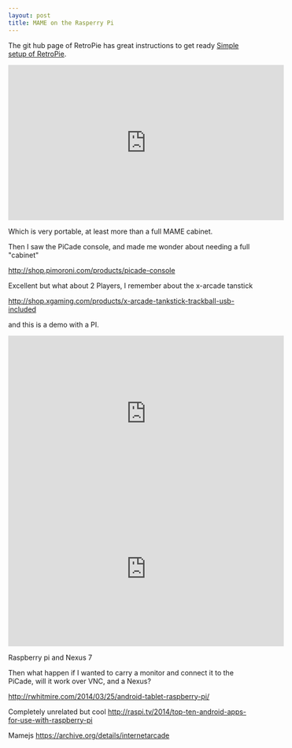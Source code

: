 ```yaml
---
layout: post
title: MAME on the Rasperry Pi
---
```



The git hub page of RetroPie has great instructions to get ready [Simple setup of RetroPie](https://github.com/RetroPie/RetroPie-Setup/wiki/First-Installation).




<iframe width="560" height="315" src="https://www.youtube.com/embed/siNjF3vuUMU" frameborder="0" allowfullscreen></iframe>

Which is very portable, at least more than a full MAME cabinet.

Then I saw the PiCade console, and made me wonder about needing a full "cabinet"

http://shop.pimoroni.com/products/picade-console

Excellent but what about 2 Players, I remember about the x-arcade tanstick

http://shop.xgaming.com/products/x-arcade-tankstick-trackball-usb-included

and this is a demo with a PI.

<iframe width="560" height="315" src="https://www.youtube.com/embed/HOzz4Lm6MbE" frameborder="0" allowfullscreen></iframe>

<iframe width="560" height="315" src="https://www.youtube.com/embed/VanNTcAhMz4" frameborder="0" allowfullscreen></iframe>

Raspberry pi and Nexus 7

Then what happen if I wanted to carry a monitor and connect it to the PiCade, will it work over VNC, and a Nexus?

http://rwhitmire.com/2014/03/25/android-tablet-raspberry-pi/

Completely unrelated but cool
http://raspi.tv/2014/top-ten-android-apps-for-use-with-raspberry-pi

Mamejs 
https://archive.org/details/internetarcade